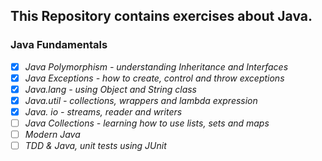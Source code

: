 ## This Repository contains exercises about Java.

### Java Fundamentals

- [x] _Java Polymorphism - understanding Inheritance and Interfaces_
- [x] _Java Exceptions - how to create, control and throw exceptions_
- [x] _Java.lang - using Object and String class_
- [x] _Java.util - collections, wrappers and lambda expression_
- [x] _Java. io - streams, reader and writers_
- [ ] _Java Collections - learning how to use lists, sets and maps_
- [ ] _Modern Java_
- [ ] _TDD & Java, unit tests using JUnit_
